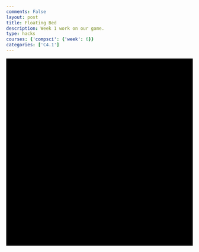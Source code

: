```yaml
---
comments: False
layout: post
title: Floating Bed
description: Week 1 work on our game.
type: hacks
courses: {'compsci': {'week': 6}}
categories: ['C4.1']
---
```

<style>
    .container{
        display:block;
        background-color:black;
    }
</style>
<canvas id="display" class="container" height="500px" width="500px"></canvas>

<script type="module">
import Character from "/Group/myScripts/GameScripts/CharacterMovement.js";
import Object from "/Group/myScripts/GameScripts/CreateObject.js";

var canvas = document.getElementById("display");

var myCharacter = new Character();
document.addEventListener("keydown",myCharacter.handleKeydown.bind(myCharacter));
document.addEventListener("keyup",myCharacter.handleKeyup.bind(myCharacter));
var characterSpriteSheet = new Image();
characterSpriteSheet.src = "/Group/images/Game/floatingBed.png";
var myCharacterObject = new Object(characterSpriteSheet,[500,500],[250,250],[250,250],10,1);


var fps = 24;
var active = true;
var animId;
var currentFrame = 0;

var x = 0;
var y = 0;

function overidePosition(x1, y1) {
  // Update the position based on depth
  x1 = x1 * (250 / this.depth);
  y1 = y1 * (250 / this.depth);
  this.position[0] = x1;
  this.position[1] = y1;
};

function float(height) {
  x -= 10;
  y = height * Math.sin(currentFrame*(FPS*10));

  if (x < -canvas.width) {
    x = canvas.width;
  }
};

function frame(){ //when a frame is updated
    overidePosition();

    const ctx = getContext("2d");
    ctx.clearRect(0,0,500,500);
    myCharacterObject.draw(ctx,[0,0],1)

    frame();
};
frame();

window.addEventListener('keydown', function(e) { //prevent space from moving screen
  if(e.keyCode == 32 && e.target == document.body) {
    e.preventDefault();
  }
});
</script>